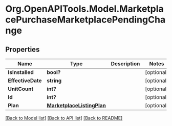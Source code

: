 # Org.OpenAPITools.Model.MarketplacePurchaseMarketplacePendingChange

## Properties

Name | Type | Description | Notes
------------ | ------------- | ------------- | -------------
**IsInstalled** | **bool?** |  | [optional] 
**EffectiveDate** | **string** |  | [optional] 
**UnitCount** | **int?** |  | [optional] 
**Id** | **int?** |  | [optional] 
**Plan** | [**MarketplaceListingPlan**](MarketplaceListingPlan.md) |  | [optional] 

[[Back to Model list]](../README.md#documentation-for-models) [[Back to API list]](../README.md#documentation-for-api-endpoints) [[Back to README]](../README.md)

